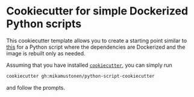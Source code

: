 # Cookiecutter for simple Dockerized Python scripts

This cookiecutter template allows you to create a starting point similar to
[this](https://github.com/mikamustonen/dockerized-python-example) for a Python
script where the dependencies are Dockerized and the image is rebuilt only as
needed.

Assuming that you have installed [`cookiecutter`](https://cookiecutter.readthedocs.io/en/stable/),
you can simply run
```bash
cookiecutter gh:mikamustonen/python-script-cookiecutter
```
and follow the prompts.
